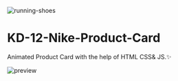 
![running-shoes](https://github.com/Aashishh1/KD-12-Nike-Card/assets/118424908/b675fe85-00f8-4b49-94e6-0c007149cca3)

# KD-12-Nike-Product-Card
Animated Product Card with the help of HTML CSS& JS.✨
  
![preview](https://github.com/Aashishh1/KD-12.-Nike-Card/assets/118424908/7fc72f2c-fa2e-428c-a61f-75d21a134e75)
